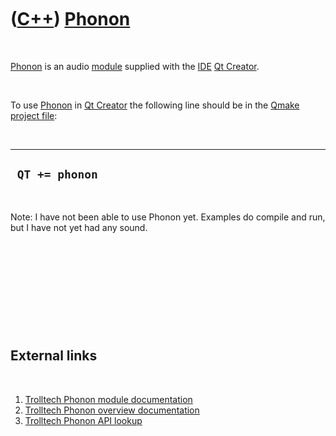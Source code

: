 



 

 

 

 

 

([C++](Cpp.md)) [Phonon](CppPhonon.md)
========================================

 

[Phonon](CppPhonon.md) is an audio [module](CppQtModule.md) supplied
with the [IDE](CppIde.md) [Qt Creator](CppQtCreator.md).

 

To use [Phonon](CppPhonon.md) in [Qt Creator](CppQtCreator.md) the
following line should be in the [Qmake](CppQmake.md) [project
file](CppQtProjectFile.md):

 

  -----------------
  ` QT += phonon`
  -----------------

 

Note: I have not been able to use Phonon yet. Examples do compile and
run, but I have not yet had any sound.

 

 

 

 

 

External links
--------------

 

1.  [Trolltech Phonon module
    documentation](http://doc.trolltech.com/4.6/phonon-module.html)
2.  [Trolltech Phonon overview
    documentation](http://doc.trolltech.com/4.4/phonon-overview.html)
3.  [Trolltech Phonon API
    lookup](http://doc.trolltech.com/4.7-snapshot/phonon-module.html)

 

 

 

 

 





 



